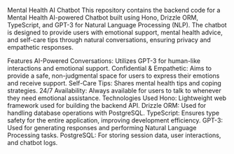 Mental Health AI Chatbot
This repository contains the backend code for a Mental Health AI-powered Chatbot built using Hono, Drizzle ORM, TypeScript, and GPT-3 for Natural Language Processing (NLP). The chatbot is designed to provide users with emotional support, mental health advice, and self-care tips through natural conversations, ensuring privacy and empathetic responses.

Features
AI-Powered Conversations: Utilizes GPT-3 for human-like interactions and emotional support.
Confidential & Empathetic: Aims to provide a safe, non-judgmental space for users to express their emotions and receive support.
Self-Care Tips: Shares mental health tips and coping strategies.
24/7 Availability: Always available for users to talk to whenever they need emotional assistance.
Technologies Used
Hono: Lightweight web framework used for building the backend API.
Drizzle ORM: Used for handling database operations with PostgreSQL.
TypeScript: Ensures type safety for the entire application, improving development efficiency.
GPT-3: Used for generating responses and performing Natural Language Processing tasks.
PostgreSQL: For storing session data, user interactions, and chatbot logs.
